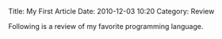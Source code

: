 Title: My First Article
Date: 2010-12-03 10:20
Category: Review

Following is a review of my favorite programming language.
